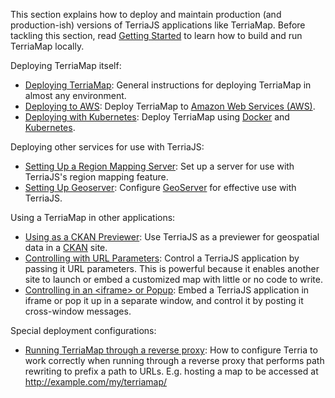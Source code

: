 This section explains how to deploy and maintain production (and production-ish) versions of TerriaJS applications like TerriaMap. Before tackling this section, read [Getting Started](../getting-started.md) to learn how to build and run TerriaMap locally.

Deploying TerriaMap itself:

- [Deploying TerriaMap](deploying-terriamap.md): General instructions for deploying TerriaMap in almost any environment.
- [Deploying to AWS](deploying-to-aws.md): Deploy TerriaMap to [Amazon Web Services (AWS)](https://aws.amazon.com/).
- [Deploying with Kubernetes](deploying-with-kubernetes.md): Deploy TerriaMap using [Docker](https://www.docker.com/) and [Kubernetes](https://kubernetes.io/).

Deploying other services for use with TerriaJS:

- [Setting Up a Region Mapping Server](setting-up-a-region-mapping-server.md): Set up a server for use with TerriaJS's region mapping feature.
- [Setting Up Geoserver](setting-up-geoserver.md): Configure [GeoServer](http://geoserver.org/) for effective use with TerriaJS.

Using a TerriaMap in other applications:

- [Using as a CKAN Previewer](using-as-a-ckan-previewer.md): Use TerriaJS as a previewer for geospatial data in a [CKAN](http://ckan.org/) site.
- [Controlling with URL Parameters](controlling-with-url-parameters.md): Control a TerriaJS application by passing it URL parameters. This is powerful because it enables another site to launch or embed a customized map with little or no code to write.
- [Controlling in an &lt;iframe&gt; or Popup](controlling-in-an-iframe-or-popup.md): Embed a TerriaJS application in iframe or pop it up in a separate window, and control it by posting it cross-window messages.

Special deployment configurations:

- [Running TerriaMap through a reverse proxy](running-through-reverse-proxy.md): How to configure Terria to work correctly when running through a reverse proxy that performs path rewriting to prefix a path to URLs. E.g. hosting a map to be accessed at http://example.com/my/terriamap/

